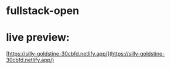 # fullstack-open

# live preview:

[https://silly-goldstine-30cbfd.netlify.app/](https://silly-goldstine-30cbfd.netlify.app/)
